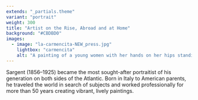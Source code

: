 ```yaml
---
extends: "_partials.theme"
variant: "portrait"
weight: 300
title: "Artist on the Rise, Abroad and at Home"
background: "#CBDBD0"
images:
  - image: "la-carmencita-NEW_press.jpg"
    lightbox: "carmencita"
    alt: "A painting of a young women with her hands on her hips standing in a confident pose. She wears an opulent yellow dress and looks directly at the viewer."
---
```


Sargent (1856–1925) became the most sought-after portraitist of his generation on both sides of the Atlantic. Born in Italy to American parents, he traveled the world in search of subjects and worked professionally for more than 50 years creating vibrant, lively paintings.
